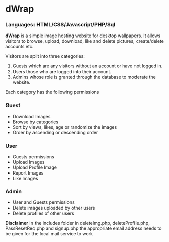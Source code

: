 # **dWrap**

### Languages: HTML/CSS/Javascript/PHP/Sql

**dWrap** is a simple image hosting website for desktop wallpapers. It allows visitors to browse, upload, download, like and delete pictures, create/delete accounts etc.   

Visitors are split into three categories: 
1) Guests which are any visitors without an account or have not logged in. 
2) Users those who are logged into their account.  
3) Admins whose role is granted through the database to moderate the website.<br/>

Each category has the following permissions

### Guest
- Download Images
- Browse by categories
- Sort by views, likes, age or randomize the images
- Order by ascending or descending order

### User
- Guests permissions
- Upload Images
- Upload Profile Image
- Report Images
- Like Images

### Admin
- User and Guests permissions
- Delete images uploaded by other users
- Delete profiles of other users

**Disclaimer**
In the includes folder in deleteImg.php, deleteProfile.php, PassResetReq.php and signup.php the appropriate email address needs to be given for the local mail service to work

